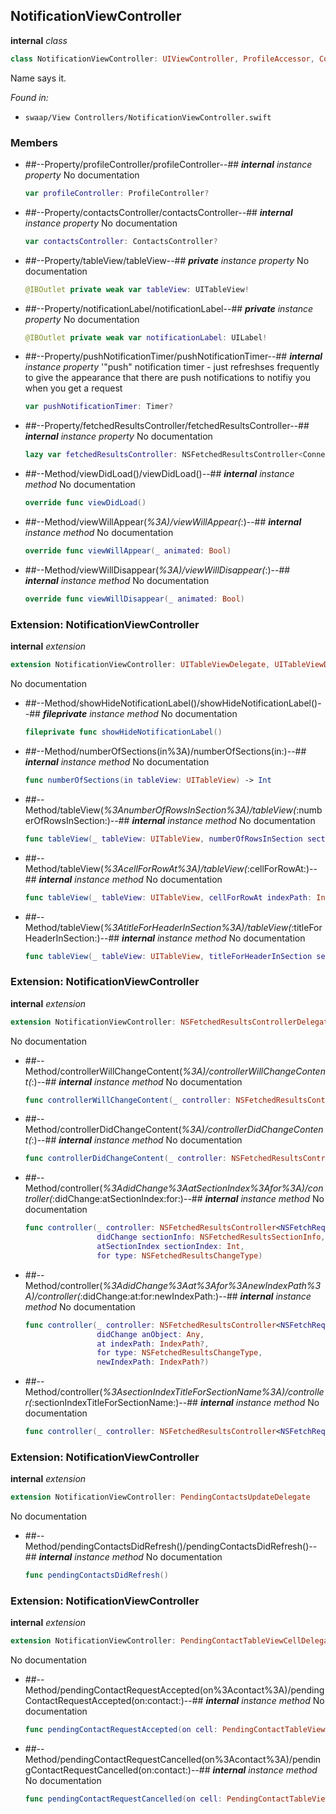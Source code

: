 ## NotificationViewController

**internal** *class*

```swift
class NotificationViewController: UIViewController, ProfileAccessor, ContactsAccessor
```

Name says it.



*Found in:*

* `swaap/View Controllers/NotificationViewController.swift`


### Members



* ##--Property/profileController/profileController--##
	***internal*** *instance property*
	No documentation
	```swift
	var profileController: ProfileController?
	```

* ##--Property/contactsController/contactsController--##
	***internal*** *instance property*
	No documentation
	```swift
	var contactsController: ContactsController?
	```

* ##--Property/tableView/tableView--##
	***private*** *instance property*
	No documentation
	```swift
	@IBOutlet private weak var tableView: UITableView!
	```

* ##--Property/notificationLabel/notificationLabel--##
	***private*** *instance property*
	No documentation
	```swift
	@IBOutlet private weak var notificationLabel: UILabel!
	```

* ##--Property/pushNotificationTimer/pushNotificationTimer--##
	***internal*** *instance property*
	'"push" notification timer - just refreshses frequently to give the appearance that there are push notifications to notifiy you when you get a request
	```swift
	var pushNotificationTimer: Timer?
	```

* ##--Property/fetchedResultsController/fetchedResultsController--##
	***internal*** *instance property*
	No documentation
	```swift
	lazy var fetchedResultsController: NSFetchedResultsController<ConnectionContact>
	```

* ##--Method/viewDidLoad()/viewDidLoad()--##
	***internal*** *instance method*
	No documentation
	```swift
	override func viewDidLoad()
	```

* ##--Method/viewWillAppear(_%3A)/viewWillAppear(_:)--##
	***internal*** *instance method*
	No documentation
	```swift
	override func viewWillAppear(_ animated: Bool)
	```

* ##--Method/viewWillDisappear(_%3A)/viewWillDisappear(_:)--##
	***internal*** *instance method*
	No documentation
	```swift
	override func viewWillDisappear(_ animated: Bool)
	```

### Extension: NotificationViewController

**internal** *extension*

```swift
extension NotificationViewController: UITableViewDelegate, UITableViewDataSource
```

No documentation




* ##--Method/showHideNotificationLabel()/showHideNotificationLabel()--##
	***fileprivate*** *instance method*
	No documentation
	```swift
	fileprivate func showHideNotificationLabel()
	```

* ##--Method/numberOfSections(in%3A)/numberOfSections(in:)--##
	***internal*** *instance method*
	No documentation
	```swift
	func numberOfSections(in tableView: UITableView) -> Int
	```

* ##--Method/tableView(_%3AnumberOfRowsInSection%3A)/tableView(_:numberOfRowsInSection:)--##
	***internal*** *instance method*
	No documentation
	```swift
	func tableView(_ tableView: UITableView, numberOfRowsInSection section: Int) -> Int
	```

* ##--Method/tableView(_%3AcellForRowAt%3A)/tableView(_:cellForRowAt:)--##
	***internal*** *instance method*
	No documentation
	```swift
	func tableView(_ tableView: UITableView, cellForRowAt indexPath: IndexPath) -> UITableViewCell
	```

* ##--Method/tableView(_%3AtitleForHeaderInSection%3A)/tableView(_:titleForHeaderInSection:)--##
	***internal*** *instance method*
	No documentation
	```swift
	func tableView(_ tableView: UITableView, titleForHeaderInSection section: Int) -> String?
	```

### Extension: NotificationViewController

**internal** *extension*

```swift
extension NotificationViewController: NSFetchedResultsControllerDelegate
```

No documentation




* ##--Method/controllerWillChangeContent(_%3A)/controllerWillChangeContent(_:)--##
	***internal*** *instance method*
	No documentation
	```swift
	func controllerWillChangeContent(_ controller: NSFetchedResultsController<NSFetchRequestResult>)
	```

* ##--Method/controllerDidChangeContent(_%3A)/controllerDidChangeContent(_:)--##
	***internal*** *instance method*
	No documentation
	```swift
	func controllerDidChangeContent(_ controller: NSFetchedResultsController<NSFetchRequestResult>)
	```

* ##--Method/controller(_%3AdidChange%3AatSectionIndex%3Afor%3A)/controller(_:didChange:atSectionIndex:for:)--##
	***internal*** *instance method*
	No documentation
	```swift
	func controller(_ controller: NSFetchedResultsController<NSFetchRequestResult>,
					didChange sectionInfo: NSFetchedResultsSectionInfo,
					atSectionIndex sectionIndex: Int,
					for type: NSFetchedResultsChangeType)
	```

* ##--Method/controller(_%3AdidChange%3Aat%3Afor%3AnewIndexPath%3A)/controller(_:didChange:at:for:newIndexPath:)--##
	***internal*** *instance method*
	No documentation
	```swift
	func controller(_ controller: NSFetchedResultsController<NSFetchRequestResult>,
					didChange anObject: Any,
					at indexPath: IndexPath?,
					for type: NSFetchedResultsChangeType,
					newIndexPath: IndexPath?)
	```

* ##--Method/controller(_%3AsectionIndexTitleForSectionName%3A)/controller(_:sectionIndexTitleForSectionName:)--##
	***internal*** *instance method*
	No documentation
	```swift
	func controller(_ controller: NSFetchedResultsController<NSFetchRequestResult>, sectionIndexTitleForSectionName sectionName: String) -> String?
	```

### Extension: NotificationViewController

**internal** *extension*

```swift
extension NotificationViewController: PendingContactsUpdateDelegate
```

No documentation




* ##--Method/pendingContactsDidRefresh()/pendingContactsDidRefresh()--##
	***internal*** *instance method*
	No documentation
	```swift
	func pendingContactsDidRefresh()
	```

### Extension: NotificationViewController

**internal** *extension*

```swift
extension NotificationViewController: PendingContactTableViewCellDelegate
```

No documentation




* ##--Method/pendingContactRequestAccepted(on%3Acontact%3A)/pendingContactRequestAccepted(on:contact:)--##
	***internal*** *instance method*
	No documentation
	```swift
	func pendingContactRequestAccepted(on cell: PendingContactTableViewCell, contact: ConnectionContact)
	```

* ##--Method/pendingContactRequestCancelled(on%3Acontact%3A)/pendingContactRequestCancelled(on:contact:)--##
	***internal*** *instance method*
	No documentation
	```swift
	func pendingContactRequestCancelled(on cell: PendingContactTableViewCell, contact: ConnectionContact)
	```


